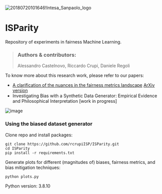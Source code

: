 ![20180720101646!Intesa_Sanpaolo_logo](https://user-images.githubusercontent.com/92302358/187639073-08130658-5c1a-4f93-be2b-be180a30f38b.svg)

# ISParity
Repository of experiments in fairness Machine Learning.

> ### Authors & contributors:
> Alessandro Castelnovo, Riccardo Crupi, Daniele Regoli

To know more about this research work, please refer to our papers:

- [A clarification of the nuances in the fairness metrics landscape](https://www.nature.com/articles/s41598-022-07939-1)
  [ArXiv version](https://arxiv.org/pdf/2106.00467.pdf)
- Investigating Bias with a Synthetic Data Generator: Empirical Evidence and Philosophical Interpretation [work in progress]


![image](https://user-images.githubusercontent.com/66357086/202754476-9b270563-00b1-4f08-8404-de9396d67e0b.png)

### Using the biased dataset generator
Clone repo and install packages:
```
git clone https://github.com/rcrupiISP/ISParity.git
cd ISParity
pip install -r requirements.txt
```
Generate plots for different (magnitudes of) biases, fairness metrics, and bias mitigation techniques:
```
python plots.py
```

Python version: 3.8.10
